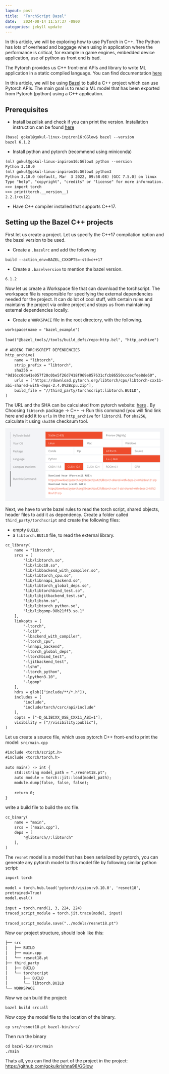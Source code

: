 ```yaml
---
layout: post
title:  "TorchScript Bazel"
date:   2024-08-14 11:57:37 -0800
categories: jekyll update
---
```

In this article, we will be exploring how to use PyTorch in C++. The Python has lots of overhead and baggage when using in application where the performance is critical, for example in game engines, embedded device application, use of python as front end is bad.

The Pytorch provides us C++ front-end APIs and library to write ML application in a static compiled language. You can find documentation [here](https://pytorch.org/cppdocs/)

In this article, we will be using [Bazel](https://bazel.build/start/cpp) to build a C++ project which can use Pytorch APIs. The main goal is to read a ML model that has been exported from Pytorch (python) using a C++ application.

## Prerequisites 

- Install bazelisk and check if you can print the version. Installation instruction can be found [here](https://bazel.build/install/bazelisk)
```
(base) gokul@gokul-linux-inpiron16:GGlow$ bazel --version
bazel 6.1.2
```
- Install python and pytorch (recommend using miniconda)
```
(ml) gokul@gokul-linux-inpiron16:GGlow$ python --version
Python 3.10.0
(ml) gokul@gokul-linux-inpiron16:GGlow$ python3 
Python 3.10.0 (default, Mar  3 2022, 09:58:08) [GCC 7.5.0] on linux
Type "help", "copyright", "credits" or "license" for more information.
>>> import torch
>>> print(torch.__version__)
2.2.1+cu121
```
- Have C++ compiler installed that supports C++17.

## Setting up the Bazel C++ projects

First let us create a project. Let us specify the C++17 compilation option and the bazel version to be used.
- Create a `.bazelrc` and add the following
```
build --action_env=BAZEL_CXXOPTS=-std=c++17
```
- Create a `.bazelversion` to mention the bazel version.
```
6.1.2
```

Now let us create a Workspace file that can download the torchscript. The workspace file is responsible for specifying the external dependencies needed for the project. It can do lot of cool stuff, with certain rules and maintains the project via online project and stops us from maintaining external dependencies locally.
- Create a `WORKSPACE` file in the root directory, with the following.

```
workspace(name = "bazel_example")

load("@bazel_tools//tools/build_defs/repo:http.bzl", "http_archive")

# ADDING TORCHSCRIPT DEPENDENCIES
http_archive(
    name = "libtorch",
    strip_prefix = "libtorch",
    sha256 = "9d16cc0da41e057f20c0be5f26d7418f969e857631cfcb86550ccdecfee8de60",
    urls = ["https://download.pytorch.org/libtorch/cpu/libtorch-cxx11-abi-shared-with-deps-2.4.0%2Bcpu.zip"],
    build_file = "//third_party/torchscript:libtorch.BUILD",
)
```

The URL and the SHA can be calculated from pytorch website: [here](https://pytorch.org/) . By Choosing `libtorch` package -> C++ -> Run this command (you will find link here and add it to `urls` in the `http_archive` for `libtorch`). For `sha256`, calculate it using `sha256` checksum tool.

![pytorch install](../assets/images/pytorch_myscript.png)

Next, we have to write bazel rules to read the torch script, shared objects, header files to add it as dependency. Create a folder called `third_party/torchscript` and create the following files:
- empty `BUILD`.
- a `libtorch.BUILD` file, to read the external library.

```
cc_library(
    name = "libtorch",
    srcs = [
        "lib/libtorch.so",
        "lib/libc10.so",
        "lib/libbackend_with_compiler.so",
        "lib/libtorch_cpu.so",
        "lib/libnnapi_backend.so",
        "lib/libtorch_global_deps.so",
        "lib/libtorchbind_test.so",
        "lib/libjitbackend_test.so",
        "lib/libshm.so",
        "lib/libtorch_python.so",
        "lib/libgomp-98b21ff3.so.1"
    ],
    linkopts = [
        "-ltorch",
        "-lc10",
        "-lbackend_with_compiler",
        "-ltorch_cpu",
        "-lnnapi_backend",
        "-ltorch_global_deps",
        "-ltorchbind_test",
        "-ljitbackend_test",
        "-lshm",
        "-ltorch_python",
        "-lpython3.10",
        "-lgomp"
    ],
    hdrs = glob(["include/**/*.h"]),
    includes = [
        "include",
        "include/torch/csrc/api/include"
    ],
    copts = ["-D_GLIBCXX_USE_CXX11_ABI=1"],
    visibility = ["//visibility:public"],
)
```

Let us create a source file, which uses pytorch C++ front-end to print the model: `src/main.cpp`

```
#include <torch/script.h>
#include <torch/torch.h>

auto main() -> int {
	std::string model_path = "./resnet18.pt";
	auto module = torch::jit::load(model_path);
	module.dump(false, false, false);
	
	return 0;
}
```

write a build file to build the src file.
```
cc_binary(
	name = "main",
	srcs = ["main.cpp"],
	deps = [
		"@libtorch//:libtorch"
	],
)
```

The `resnet` model is a model that has been serialized by pytorch, you can generate any pytorch model to this model file by following similar python script:

```
import torch

model = torch.hub.load('pytorch/vision:v0.10.0', 'resnet18', pretrained=True)
model.eval()

input = torch.rand(1, 3, 224, 224)
traced_script_module = torch.jit.trace(model, input)

traced_script_module.save("../models/resnet18.pt")
```

Now our project structure, should look like this:
```
├── src
│   ├── BUILD
│   ├── main.cpp
│   └── resnet18.pt
├── third_party
│   ├── BUILD
│   └── torchscript
│       ├── BUILD
│       └── libtorch.BUILD
└── WORKSPACE
```

Now we can build the project:
```
bazel build src:all
```

Now copy the model file to the location of the binary.
```
cp src/resnet18.pt bazel-bin/src/
```

Then run the binary
```
cd bazel-bin/src/main
./main
```

Thats all, you can find the part of the project in the project: https://github.com/gokulkrishna98/GGlow
